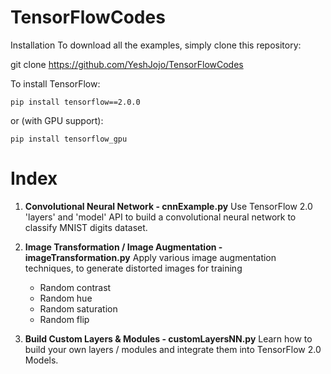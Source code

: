 # TensorFlowCodes

Installation
To download all the examples, simply clone this repository:

git clone https://github.com/YeshJojo/TensorFlowCodes

To install TensorFlow:
```
pip install tensorflow==2.0.0
```
or (with GPU support):
```
pip install tensorflow_gpu
```

# Index

1. **Convolutional Neural Network - cnnExample.py**
    Use TensorFlow 2.0 'layers' and 'model' API to build a convolutional neural network to classify MNIST digits dataset.
  
  
2. **Image Transformation / Image Augmentation - imageTransformation.py**
    Apply various image augmentation techniques, to generate distorted images for training
    * Random contrast
    * Random hue
    * Random saturation
    * Random flip
  
3. **Build Custom Layers & Modules - customLayersNN.py**
    Learn how to build your own layers / modules and integrate them into TensorFlow 2.0 Models.
